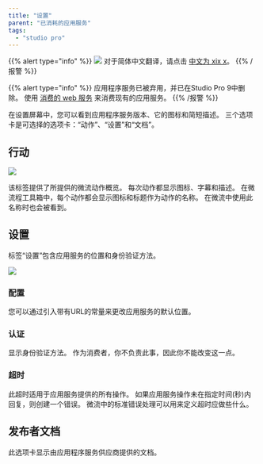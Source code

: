 ```yaml
---
title: "设置"
parent: "已消耗的应用服务"
tags:
  - "studio pro"
---
```


{{% alert type="info" %}}
<img src="attachments/chinese-translation/china.png" style="display: inline-block; margin: 0" /> 对于简体中文翻译，请点击 [中文为 xix x](https://cdn.mendix.tencent-cloud.com/documentation/refguide8/settings.pdf)。
{{% /报警 %}}

{{% alert type="info" %}}
应用程序服务已被弃用，并已在Studio Pro 9中删除。 使用 [消费的 web 服务](consumed-web-services) 来消费现有的应用服务。
{{% /报警 %}}

在设置屏幕中，您可以看到应用程序服务版本、它的图标和简短描述。 三个选项卡是可选择的选项卡：“动作”、“设置”和“文档”。

## 行动

![](attachments/16713705/16843901.png)

该标签提供了所提供的微流动作概览。 每次动作都显示图标、字幕和描述。 在微流程工具箱中，每个动作都会显示图标和标题作为动作的名称。 在微流中使用此名称时也会被看到。

## 设置

标签“设置”包含应用服务的位置和身份验证方法。

![](attachments/16713705/16843897.png)

### 配置

您可以通过引入带有URL的常量来更改应用服务的默认位置。

### 认证

显示身份验证方法。 作为消费者，你不负责此事，因此你不能改变这一点。

### 超时

此超时适用于应用服务提供的所有操作。 如果应用服务操作未在指定时间(秒)内回复，则创建一个错误。 微流中的标准错误处理可以用来定义超时应做些什么。

## 发布者文档

此选项卡显示由应用程序服务供应商提供的文档。
